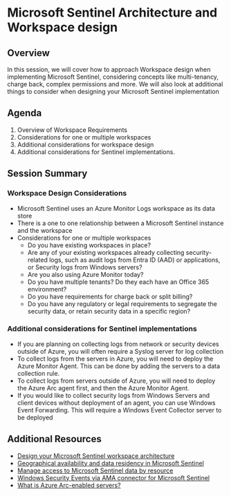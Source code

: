 # Microsoft Sentinel Architecture and Workspace design

## Overview

In this session, we will cover how to approach Workspace design when implementing Microsoft Sentinel, considering concepts like multi-tenancy, charge back, complex permissions and more.
We will also look at additional things to consider when designing your Microsoft Sentinel implementation

## Agenda

1. Overview of Workspace Requirements
2. Considerations for one or multiple workspaces
3. Additional considerations for workspace design
4. Additional considerations for Sentinel implementations.


## Session Summary

### Workspace Design Considerations

* Microsoft Sentinel uses an Azure Monitor Logs workspace as its data store
* There is a one to one relationship between a Microsoft Sentinel instance and the workspace
* Considerations for one or multiple workspaces
    * Do you have existing workspaces in place?
    * Are any of your existing workspaces already collecting security-related logs, such as audit logs from Entra ID (AAD) or applications, or Security logs from Windows servers?
    * Are you also using Azure Monitor today?
    * Do you have multiple tenants? Do they each have an Office 365 environment?
    * Do you have requirements for charge back or split billing?
    * Do you have any regulatory or legal requirements to segregate the security data, or retain security data in a specific region?


### Additional considerations for Sentinel implementations

* If you are planning on collecting logs from network or security devices outside of Azure, you will often require a Syslog server for log collection
* To collect logs from the servers in Azure, you will need to deploy the Azure Monitor Agent. This can be done by adding the servers to a data collection rule.
* To collect logs from servers outside of Azure, you will need to deploy the Azure Arc agent first, and then the Azure Monitor Agent.
* If you would like to collect security logs from Windows Servers and client devices without deployment of an agent, you can use Windows Event Forwarding. This will require a Windows Event Collector server to be deployed



## Additional Resources

* [Design your Microsoft Sentinel workspace architecture](https://learn.microsoft.com/en-us/azure/sentinel/design-your-workspace-architecture)
* [Geographical availability and data residency in Microsoft Sentinel](https://learn.microsoft.com/en-us/azure/sentinel/geographical-availability-data-residency)
* [Manage access to Microsoft Sentinel data by resource](https://learn.microsoft.com/en-us/azure/sentinel/resource-context-rbac)
* [Windows Security Events via AMA connector for Microsoft Sentinel](https://review.learn.microsoft.com/en-us/microsoft-365/security/defender-endpoint/microsoft-defender-endpoint-linux?view=o365-worldwide&branch=main#installation-instructions)
* [What is Azure Arc-enabled servers?](https://learn.microsoft.com/en-us/azure/azure-arc/servers/overview)
